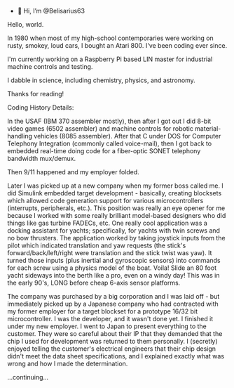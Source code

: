 - 👋 Hi, I’m @Belisarius63

<!---
Belisarius63/Belisarius63 is a ✨ special ✨ repository because its `README.md` (this file) appears on your GitHub profile.
You can click the Preview link to take a look at your changes.
--->

Hello, world.

In 1980 when most of my high-school contemporaries were working on rusty, smokey, loud cars, I bought an Atari 800.
I've been coding ever since.

I'm currently working on a Raspberry Pi based LIN master for industrial machine controls and testing.

I dabble in science, including chemistry, physics, and astronomy.

Thanks for reading!


Coding History Details:

In the USAF (IBM 370 assembler mostly), then after I got out I did 8-bit video games (6502 assembler) and machine
controls for robotic material-handling vehicles (8085 assembler). After that C under DOS for Computer Telephony Integration
(commonly called voice-mail), then I got back to embedded real-time doing code for a fiber-optic SONET telephony bandwidth
mux/demux.

Then 9/11 happened and my employer folded.

Later I was picked up at a new company when my former boss called me. I did Simulink embedded target development - basically,
creating blocksets which allowed code generation support for various microcontrollers (interrupts, peripherals, etc.). This
position was really an eye opener for me because I worked with some really brilliant model-based designers who did things
like gas turbine FADECs, etc. One really cool application was a docking assistant for yachts; specifically, for yachts with twin
screws and no bow thrusters. The application worked by taking joystick inputs from the pilot which indicated translation and
yaw requests (the stick's forward/back/left/right were translation and the stick twist was yaw). It turned those inputs (plus
inertial and gyroscopic sensors) into commands for each screw using a physics model of the boat. Voila! Slide an 80 foot yacht
sideways into the berth like a pro, even on a windy day! This was in the early 90's, LONG before cheap 6-axis sensor platforms.

The company was purchased by a big corporation and I was laid off - but immediately picked up by a Japanese company who had
contracted with my former employer for a target blockset for a prototype 16/32 bit microcontroller. I was the developer, and
it wasn't done yet. I finished it under my new employer. I went to Japan to present everything to the customer. They were so
careful about their IP that they demanded that the chip I used for development was returned to them personally. I (secretly)
enjoyed telling the customer's electrical engineers that their chip design didn't meet the data sheet specifications, and I
explained exactly what was wrong and how I made the determination.

...continuing...
